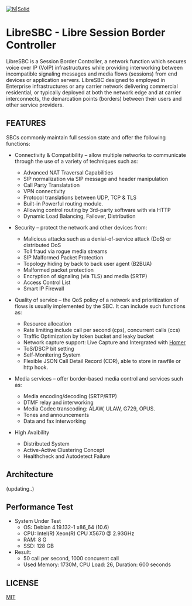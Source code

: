 [![N|Solid](https://repository-images.githubusercontent.com/286777346/c7ff7f80-2215-11eb-963f-acb53c9acd8f)](https://github.com/hnimminh/libresbc)


# LibreSBC - Libre Session Border Controller
LibreSBC is a Session Border Controller, a network function which secures voice over IP (VoIP) infrastructures while providing interworking between incompatible signaling messages and media flows (sessions) from end devices or application servers. LibreSBC designed to employed in Enterprise infrastructures or any carrier network delivering commercial residential, or typically deployed at both the network edge and at carrier interconnects, the demarcation points (borders) between their users and other service providers.

## FEATURES
SBCs commonly maintain full session state and offer the following functions:

* Connectivity & Compatibility – allow multiple networks to communicate through the use of a variety of techniques such as:
  * Advanced NAT Traversal Capabilities
  * SIP normalization via SIP message and header manipulation
  * Call Party Translatation
  * VPN connectivity
  * Protocol translations between UDP, TCP & TLS
  * Built-in Powerful routing module.
  * Allowing control routing by 3rd-party software with via HTTP
  * Dynamic Load Balancing, Failover, Distribution

* Security – protect the network and other devices from:
  * Malicious attacks such as a denial-of-service attack (DoS) or distributed DoS
  * Toll fraud via rogue media streams
  * SIP Malformed Packet Protection
  * Topology hiding by back to back user agent (B2BUA)
  * Malformed packet protection
  * Encryption of signaling (via TLS) and media (SRTP)
  * Access Control List
  * Smart IP Firewall

* Quality of service – the QoS policy of a network and prioritization of flows is usually implemented by the SBC. It can include such functions as:
  * Resource allocation
  * Rate limiting include call per second (cps), concurrent calls (ccs)
  * Traffic Optimization by token bucket and leaky bucket
  * Network capture support: Live Capture and Intergrated with [Homer](https://sipcapture.org/)
  * ToS/DSCP bit setting
  * Self-Monitering System
  * Flexible JSON Call Detail Record (CDR), able to store in rawfile or http hook.


* Media services – offer border-based media control and services such as:
  * Media encoding/decoding (SRTP/RTP)
  * DTMF relay and interworking
  * Media Codec transcoding: ALAW, ULAW, G729, OPUS.
  * Tones and announcements
  * Data and fax interworking

* High Avaibility
  * Distributed System 
  * Active-Active Clustering Concept
  * Healthcheck and Autodetect Failure

## Architecture
(updating..)

## Performance Test
* System Under Test
  * OS: Debian 4.19.132-1 x86_64 (10.6)
  * CPU: Intel(R) Xeon(R) CPU X5670  @ 2.93GHz
  * RAM: 8 G
  * SSD: 128 GB
* Result:
  * 50 call per second, 1000 concurent call
  * Used Memory: 1730M, CPU Load: 26, Duration: 600 seconds

## LICENSE

[MIT](./LICENSE)